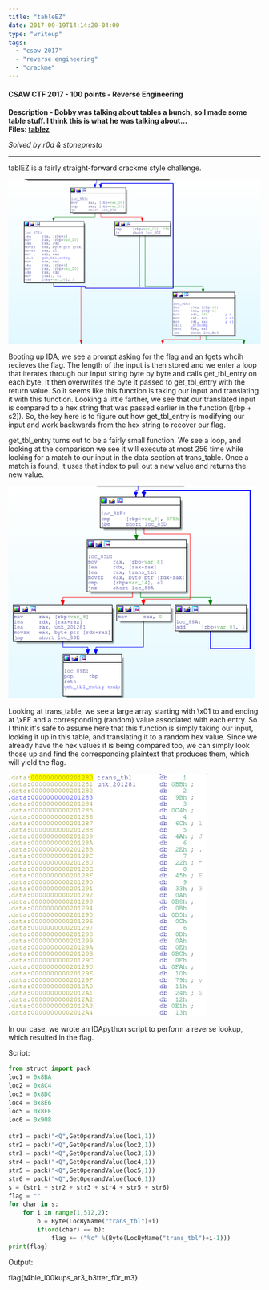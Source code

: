 ```yaml
---
title: "tableEZ"
date: 2017-09-19T14:14:20-04:00
type: "writeup"
tags:
  - "csaw 2017"
  - "reverse engineering"
  - "crackme"
---
```


#### CSAW CTF 2017 - 100 points - Reverse Engineering 
<!--more-->
**Description - Bobby was talking about tables a bunch, so I made some table stuff. I think this is what he was talking about...**  
**Files: [tablez](https://github.com/r0d/Write_Ups/blob/master/CSAW%20CTF%202017/tablEZ/tablez)**

*Solved by r0d & stonepresto* 

---

tablEZ is a fairly straight-forward crackme style challenge.  

![tablez main()](https://github.com/r0d/Write_Ups/blob/master/CSAW%20CTF%202017/tablEZ/maincheckloop.png)


Booting up IDA, we see a prompt asking for the flag and an fgets whcih recieves the flag. The length of the input is then stored and we enter a loop that iterates through our input string byte by byte and calls get_tbl_entry on each byte. It then overwrites the byte it passed to get_tbl_entry with the return value. So it seems like this function is taking our input and translating it with this function. Looking a little farther, we see that our translated input is compared to a hex string that was passed earlier in the function ([rbp + s2]). So, the key here is to figure out how get_tbl_entry is modifying our input and work backwards from the hex string to recover our flag.   

get_tbl_entry turns out to be a fairly small function. We see a loop, and looking at the comparison we see it will execute at most 256 time while looking for a match to our input in the data section at trans_table. Once a match is found, it uses that index to pull out a new value and returns the new value.   

![tabelz get_tbl_entry()](https://github.com/r0d/Write_Ups/blob/master/CSAW%20CTF%202017/tablEZ/gettblentry.png)


Looking at trans_table, we see a large array starting with \x01 to and ending at \xFF and a corresponding (random) value associated with each entry. So I think it's safe to assume here that this function is simply taking our input, looking it up in this table, and translating it to a random hex value. Since we already have the hex values it is being compared too, we can simply look those up and find the corresponding plaintext that produces them, which will yield the flag.  
  
![tabelz Data:trans_table](https://github.com/r0d/Write_Ups/blob/master/CSAW%20CTF%202017/tablEZ/transtable.png)

In our case, we wrote an IDApython script to perform a reverse lookup, which resulted in the flag.   

Script:   
```python  
from struct import pack  
loc1 = 0x8BA  
loc2 = 0x8C4  
loc3 = 0x8DC  
loc4 = 0x8E6  
loc5 = 0x8FE  
loc6 = 0x908  
  
str1 = pack("<Q",GetOperandValue(loc1,1))  
str2 = pack("<Q",GetOperandValue(loc2,1))  
str3 = pack("<Q",GetOperandValue(loc3,1))  
str4 = pack("<Q",GetOperandValue(loc4,1))  
str5 = pack("<Q",GetOperandValue(loc5,1))  
str6 = pack("<Q",GetOperandValue(loc6,1))  
s = (str1 + str2 + str3 + str4 + str5 + str6)  
flag = ""  
for char in s:  
    for i in range(1,512,2):  
        b = Byte(LocByName("trans_tbl")+i)  
        if(ord(char) == b):  
            flag += ("%c" %(Byte(LocByName("trans_tbl")+i-1)))  
print(flag)  
```

Output: 

flag{t4ble_l00kups_ar3_b3tter_f0r_m3}
